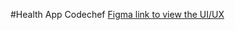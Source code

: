 #Health App Codechef
[Figma link to view the UI/UX](https://www.figma.com/design/S6KKXA8haSTkTlOyHbgJK5/Codechef-Tasks?node-id=2-3&t=zFUav6YJYD9YWHTZ-1)
